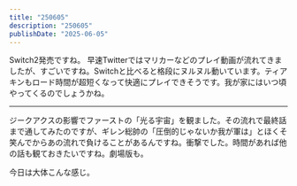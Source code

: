 ```yaml
---
title: "250605"
description: "250605"
publishDate: "2025-06-05"
---
```

Switch2発売ですね。
早速Twitterではマリカーなどのプレイ動画が流れてきましたが、すごいですね。Switchと比べると格段にヌルヌル動いています。ティアキンもロード時間が超短くなって快適にプレイできそうです。我が家にはいつ頃やってくるのでしょうかね。

---

ジークアクスの影響でファーストの「光る宇宙」を観ました。その流れで最終話まで通してみたのですが、ギレン総帥の「圧倒的じゃないか我が軍は」とほくそ笑んでからあの流れで負けることがあるんですね。衝撃でした。時間があれば他の話も観ておきたいですね。劇場版も。

今日は大体こんな感じ。

